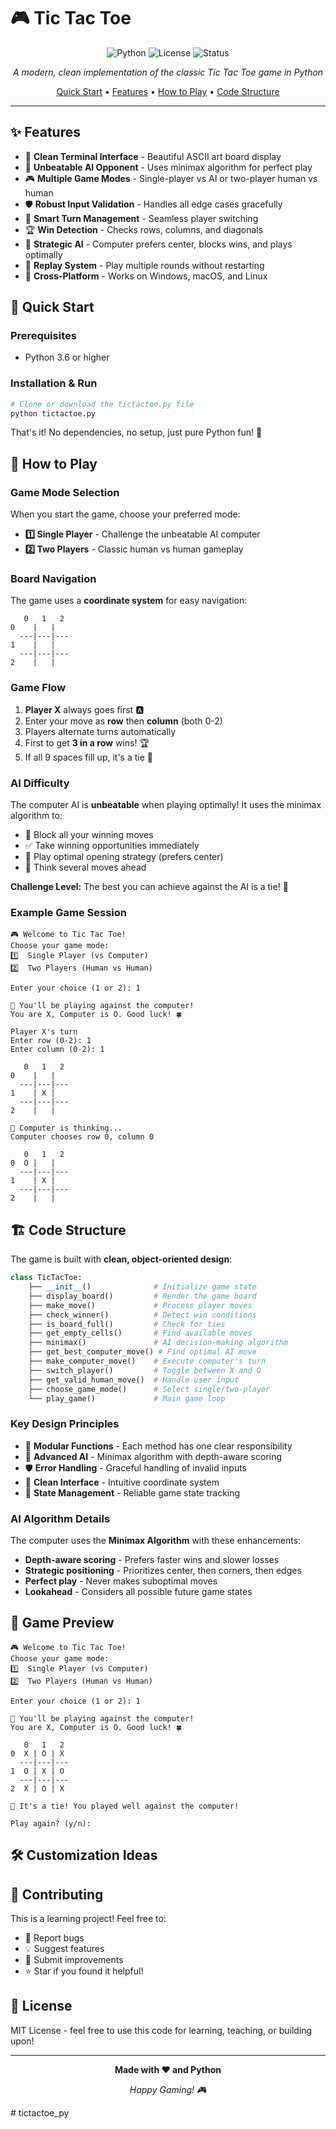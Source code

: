 # 🎮 Tic Tac Toe

<div align="center">

![Python](https://img.shields.io/badge/python-v3.6+-blue.svg)
![License](https://img.shields.io/badge/license-MIT-green.svg)
![Status](https://img.shields.io/badge/status-active-success.svg)

*A modern, clean implementation of the classic Tic Tac Toe game in Python*

[Quick Start](#-quick-start) • [Features](#-features) • [How to Play](#-how-to-play) • [Code Structure](#-code-structure)

</div>

---

## ✨ Features

- 🎯 **Clean Terminal Interface** - Beautiful ASCII art board display
- 🤖 **Unbeatable AI Opponent** - Uses minimax algorithm for perfect play
- 🎮 **Multiple Game Modes** - Single-player vs AI or two-player human vs human
- 🛡️ **Robust Input Validation** - Handles all edge cases gracefully  
- 🔄 **Smart Turn Management** - Seamless player switching
- 🏆 **Win Detection** - Checks rows, columns, and diagonals
- 🧠 **Strategic AI** - Computer prefers center, blocks wins, and plays optimally
- 🎪 **Replay System** - Play multiple rounds without restarting
- 📱 **Cross-Platform** - Works on Windows, macOS, and Linux

## 🚀 Quick Start

### Prerequisites
- Python 3.6 or higher

### Installation & Run
```bash
# Clone or download the tictactoe.py file
python tictactoe.py
```

That's it! No dependencies, no setup, just pure Python fun! 🐍

## 🎯 How to Play

### Game Mode Selection
When you start the game, choose your preferred mode:
- **1️⃣ Single Player** - Challenge the unbeatable AI computer
- **2️⃣ Two Players** - Classic human vs human gameplay

### Board Navigation
The game uses a **coordinate system** for easy navigation:

```
   0   1   2
0    |   |   
  ---|---|---
1    |   |   
  ---|---|---
2    |   |   
```

### Game Flow
1. **Player X** always goes first 🅰️
2. Enter your move as **row** then **column** (both 0-2)
3. Players alternate turns automatically
4. First to get **3 in a row** wins! 🏆
5. If all 9 spaces fill up, it's a tie 🤝

### AI Difficulty
The computer AI is **unbeatable** when playing optimally! It uses the minimax algorithm to:
- 🚫 Block all your winning moves
- ✅ Take winning opportunities immediately  
- 🎯 Play optimal opening strategy (prefers center)
- 🧠 Think several moves ahead

**Challenge Level:** The best you can achieve against the AI is a tie! 🤝

### Example Game Session
```
🎮 Welcome to Tic Tac Toe!
Choose your game mode:
1️⃣  Single Player (vs Computer)
2️⃣  Two Players (Human vs Human)

Enter your choice (1 or 2): 1

🤖 You'll be playing against the computer!
You are X, Computer is O. Good luck! 🍀

Player X's turn
Enter row (0-2): 1
Enter column (0-2): 1

   0   1   2
0    |   |   
  ---|---|---
1    | X |   
  ---|---|---
2    |   |   

🤖 Computer is thinking...
Computer chooses row 0, column 0

   0   1   2
0  O |   |   
  ---|---|---
1    | X |   
  ---|---|---
2    |   |   
```

## 🏗️ Code Structure

The game is built with **clean, object-oriented design**:

```python
class TicTacToe:
    ├── __init__()              # Initialize game state
    ├── display_board()         # Render the game board
    ├── make_move()             # Process player moves
    ├── check_winner()          # Detect win conditions
    ├── is_board_full()         # Check for ties
    ├── get_empty_cells()       # Find available moves
    ├── minimax()               # AI decision-making algorithm
    ├── get_best_computer_move() # Find optimal AI move
    ├── make_computer_move()    # Execute computer's turn
    ├── switch_player()         # Toggle between X and O
    ├── get_valid_human_move()  # Handle user input
    ├── choose_game_mode()      # Select single/two-player
    └── play_game()             # Main game loop
```

### Key Design Principles
- 🧩 **Modular Functions** - Each method has one clear responsibility
- 🤖 **Advanced AI** - Minimax algorithm with depth-aware scoring
- 🛡️ **Error Handling** - Graceful handling of invalid inputs
- 🎨 **Clean Interface** - Intuitive coordinate system
- 🔄 **State Management** - Reliable game state tracking

### AI Algorithm Details
The computer uses the **Minimax Algorithm** with these enhancements:
- **Depth-aware scoring** - Prefers faster wins and slower losses
- **Strategic positioning** - Prioritizes center, then corners, then edges
- **Perfect play** - Never makes suboptimal moves
- **Lookahead** - Considers all possible future game states

## 🎨 Game Preview

```
🎮 Welcome to Tic Tac Toe!
Choose your game mode:
1️⃣  Single Player (vs Computer)
2️⃣  Two Players (Human vs Human)

Enter your choice (1 or 2): 1

🤖 You'll be playing against the computer!
You are X, Computer is O. Good luck! 🍀

   0   1   2
0  X | O | X 
  ---|---|---
1  O | X | O 
  ---|---|---
2  X | O | X 

🤝 It's a tie! You played well against the computer!

Play again? (y/n): 
```

## 🛠️ Customization Ideas


## 🤝 Contributing

This is a learning project! Feel free to:
- 🐛 Report bugs
- 💡 Suggest features  
- 🔧 Submit improvements
- ⭐ Star if you found it helpful!

## 📄 License

MIT License - feel free to use this code for learning, teaching, or building upon!

---

<div align="center">

**Made with ❤️ and Python**

*Happy Gaming! 🎮*

</div># tictactoe_py
